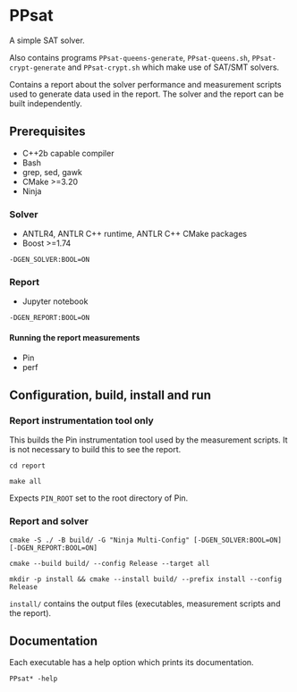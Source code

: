 # PPsat

A simple SAT solver.

Also contains programs `PPsat-queens-generate`, `PPsat-queens.sh`, `PPsat-crypt-generate` and `PPsat-crypt.sh` which make use of SAT/SMT solvers.

Contains a report about the solver performance and measurement scripts used to generate data used in the report.
The solver and the report can be built independently.

## Prerequisites

* C++2b capable compiler
* Bash
* grep, sed, gawk
* CMake >=3.20
* Ninja

### Solver

* ANTLR4, ANTLR C++ runtime, ANTLR C++ CMake packages
* Boost >=1.74

`-DGEN_SOLVER:BOOL=ON`

### Report

* Jupyter notebook

`-DGEN_REPORT:BOOL=ON`

#### Running the report measurements

* Pin
* perf

## Configuration, build, install and run

### Report instrumentation tool only

This builds the Pin instrumentation tool used by the measurement scripts.
It is not necessary to build this to see the report.

`cd report`

`make all`

Expects `PIN_ROOT` set to the root directory of Pin.

### Report and solver

`cmake -S ./ -B build/ -G "Ninja Multi-Config" [-DGEN_SOLVER:BOOL=ON] [-DGEN_REPORT:BOOL=ON]`

`cmake --build build/ --config Release --target all`

`mkdir -p install && cmake --install build/ --prefix install --config Release`

`install/` contains the output files (executables, measurement scripts and the report).

## Documentation

Each executable has a help option which prints its documentation.

`PPsat* -help`
